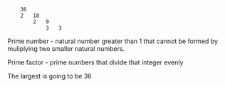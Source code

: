         36
        2   18
            2   9
                3   3
              

Prime number - natural number greater than 1 that cannot be formed by muliplying
two smaller natural numbers.

Prime factor - prime numbers that divide that integer evenly

The largest is  going to be 36
